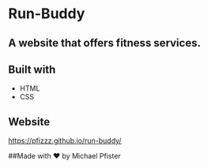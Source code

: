 # Run-Buddy

## A website that offers fitness services.

## Built with
* HTML
* CSS

## Website
https://pfizzz.github.io/run-buddy/

##Made with ❤️ by Michael Pfister
